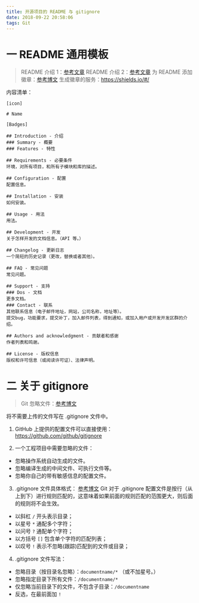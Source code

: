 ```yaml
---
title: 开源项目的 README 与 gitignore
date: 2018-09-22 20:58:06
tags: Git
---
```

# 一 README 通用模板
> README 介绍 1：[参考文章](https://zhuanlan.zhihu.com/p/29136209)
README 介绍 2：[参考文章](https://python.freelycode.com/contribution/detail/482)
为 README 添加徽章：[参考博文](https://shikieiki.github.io/2017/03/01/%E4%B8%BA%E4%BD%A0%E7%9A%84Github%E7%94%9F%E6%88%90%E6%BC%82%E4%BA%AE%E7%9A%84%E5%BE%BD%E7%AB%A0%E5%92%8C%E8%BF%9B%E5%BA%A6%E6%9D%A1/)
生成徽章的服务：https://shields.io/#/

内容清单：
```
[icon]

# Name

[Badges]

## Introduction - 介绍
### Summary - 概要
### Features - 特性

## Requirements - 必要条件
环境，对所有项目，和所有子模块和库的描述。

## Configuration - 配置
配置信息。

## Installation - 安装
如何安装。

## Usage - 用法
用法。

## Development - 开发
关于怎样开发的文档信息。（API 等。）

## Changelog - 更新日志
一个简短的历史记录（更改，替换或者其他）。

## FAQ - 常见问题
常见问题。

## Support - 支持
### Dos - 文档
更多文档。
### Contact - 联系
其他联系信息（电子邮件地址，网站，公司名称，地址等）。
提交bug，功能要求，提交补丁，加入邮件列表，得到通知，或加入用户或开发开发区群的介绍。

## Authors and acknowledgment - 贡献者和感谢
作者列表和鸣谢。

## License - 版权信息
版权和许可信息（或阅读许可证）、法律声明。
```

# 二 关于 gitignore
>  Git 忽略文件：[参考博文](https://www.liaoxuefeng.com/wiki/0013739516305929606dd18361248578c67b8067c8c017b000/0013758404317281e54b6f5375640abbb11e67be4cd49e0000)

将不需要上传的文件写在 .gitignore 文件中。

1. GitHub 上提供的配置文件可以直接使用：https://github.com/github/gitignore

2. 一个工程项目中需要忽略的文件：
- 忽略操作系统自动生成的文件。
- 忽略编译生成的中间文件、可执行文件等。
- 忽略你自己的带有敏感信息的配置文件。

3. .gitignore 文件具体格式：
[参考博文](https://www.jianshu.com/p/e56ab8ca6243)
Git 对于 .gitignore 配置文件是按行（从上到下）进行规则匹配的，这意味着如果前面的规则匹配的范围更大，则后面的规则将不会生效。

- 以斜杠 `/` 开头表示目录；
- 以星号 `*` 通配多个字符；
- 以问号 `?` 通配单个字符；
- 以方括号 `[]` 包含单个字符的匹配列表；
- 以叹号 `!` 表示不忽略(跟踪)匹配到的文件或目录；

4. .gitignore 文件写法：
- 忽略目录（按目录名忽略）：`documentname/*` （或不加星号。）
- 忽略指定目录下所有文件：`/documentname/*`
- 仅忽略当前目录下的文件，不包含子目录：`/documentname`
- 反选，在最前面加 `!`